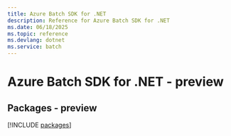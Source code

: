 ```yaml
---
title: Azure Batch SDK for .NET
description: Reference for Azure Batch SDK for .NET
ms.date: 06/18/2025
ms.topic: reference
ms.devlang: dotnet
ms.service: batch
---
```

# Azure Batch SDK for .NET - preview
## Packages - preview
[!INCLUDE [packages](batch-index.md)]